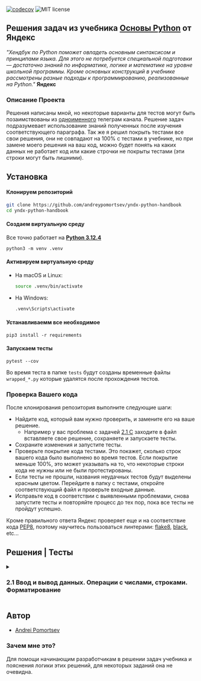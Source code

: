 [![codecov](https://codecov.io/gh/andreypomortsev/yndx-python-handbook/branch/main/graph/badge.svg?token=WPUYVICKGT)](https://codecov.io/gh/andreypomortsev/yndx-python-handbook)
![MIT license](https://img.shields.io/badge/License-MIT-blue.svg)
## Решения задач из учебника [Основы Python](https://education.yandex.ru/handbook/python) от Яндекс

_"Хендбук по Python поможет овладеть основным синтаксисом и принципами языка. Для этого не потребуется специальной подготовки — достаточно знаний по информатике, логике и математике на уровне школьной программы. Кроме основных конструкций в учебнике рассмотрены разные подходы к программированию, реализованные на Python."_ **Яндекс**

### Описание Проекта
Решения написаны мной, но некоторые варианты для тестов могут быть позаимствованы из [одноименного](https://t.me/handbook_python) телеграм канала. Решение задач подразумевает использование знаний полученных после изучения соответствующего параграфа.
Так же я решил покрыть тестами все свои решения, они не совпадают на 100% с тестами в учебнике, но при замене моего решения на ваш код, можно будет понять на каких данных не работает код или какие строчки не покрыты тестами (эти строки могут быть лишними). 

## Установка

#### Клонируем репозиторий
```sh
git clone https://github.com/andreypomortsev/yndx-python-handbook
cd yndx-python-handbook
```
#### Создаем виртуальную среду
Все точно работает на [**Python 3.12.4**](https://www.python.org/downloads/release/python-3124/)
```
python3 -m venv .venv
```
#### Активируем виртуальную среду
   - На macOS и Linux:

     ```bash
     source .venv/bin/activate
     ```

   - На Windows:

     ```bash
     .venv\Scripts\activate
     ```
#### Устанавливаемм все необходимое

```
pip3 install -r requirements
```
#### Запускаем тесты
```
pytest --cov
```

Во время теста в папке `tests` будут созданы временные файлы `wrapped_*.py` которые удалятся после прохождения тестов.

### Проверка Вашего кода
После клонирования репозитория выполните следующие шаги:

- Найдите код, который вам нужно проверить, и замените его на ваше решение.
    - Например у вас проблема с задачей [2.1 C](./solutions/2.1/c.py) заходите в файл вставляете свое решение, сохраняете и запускаете тесты.
- Сохраните изменения и запустите тесты.
- Проверьте покрытие кода тестами. Это покажет, сколько строк вашего кода было выполнено во время тестов. Если покрытие меньше 100%, это может указывать на то, что некоторые строки кода не нужны или не были протестированы.
- Если тесты не прошли, названия неудачных тестов будут выделены красным цветом. Перейдите в папку с тестами, откройте соответствующий файл и проверьте входные данные.
- Исправьте код в соответствии с выявленными проблемами, снова запустите тесты и повторяйте процесс до тех пор, пока все тесты не пройдут успешно.

Кроме правильного ответа Яндекс проверяет еще и на соответствие кода [PEP8](https://github.com/Searge/mipt_oop/blob/master/week_1/readme.md), поэтому научитесь пользоваться линтерами: [flake8](https://flake8.pycqa.org/en/latest/), [black](https://black.readthedocs.io/en/stable/index.html), etc...

## Решения | Тесты

<details>
<summary><h3>2.1 Ввод и вывод данных. Операции с числами, строками. Форматирование</h3></summary>
В этом параграфе для решения задач используется только пройденный материал: строки, числа и форматирование.

| Решение              | Тесты                |
|----------------------|----------------------|
| А. [Привет, Яндекс! ](./solutions/2.1/a.py) | [✅](./tests/2.1/test_a.py) |
| B. [Привет, всем! ](./solutions/2.1/b.py) | [✅](./tests/2.1/test_b.py) |
| C. [Излишняя автоматизация](./solutions/2.1/c.py) | [✅](./tests/2.1/test_c.py) |
| D. [Сдача](./solutions/2.1/d.py) | [✅](./tests/2.1/test_d.py) |
| E. [Магазин](./solutions/2.1/e.py) | [✅](./tests/2.1/test_e.py) |
| F. [Чек](./solutions/2.1/f.py) | [✅](./tests/2.1/test_f.py) |
| G. [Делу — время, потехе — час](./solutions/2.1/g.py) | [✅](./tests/2.1/test_g.py) |
| H. [Наказание](./solutions/2.1/h.py) | [✅](./tests/2.1/test_h.py) |
| I. [Деловая колбаса](./solutions/2.1/i.py) | [✅](./tests/2.1/test_i.py) |
| K. [Автоматизация игры](./solutions/2.1/k.py) | [✅](./tests/2.1/test_k.py) |
| L. [Интересное сложение](./solutions/2.1/l.py) | [✅](./tests/2.1/test_l.py) |
| M. [Дед Мороз и конфеты](./solutions/2.1/m.py) | [✅](./tests/2.1/test_m.py) |
| N. [Шарики и ручки](./solutions/2.1/n.py) | [✅](./tests/2.1/test_n.py) |
| O. [В ожидании доставки](./solutions/2.1/o.py) | [✅](./tests/2.1/test_o.py) |

</details>

## Автор

- [Andrei Pomortsev](https://www.linkedin.com/in/andreypomortsev/)

### Зачем мне это?
Для помощи начинающим разработчикам в решении задач учебника и пояснения логики этих решений, для некоторых заданий она не очевидна.
